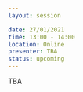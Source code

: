 ```yaml
---
layout: session

date: 27/01/2021
time: 13:00 - 14:00
location: Online
presenter: TBA
status: upcoming
---
```

TBA
